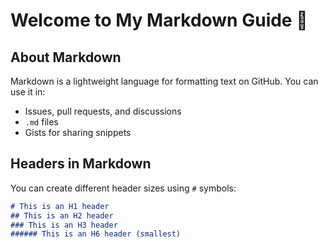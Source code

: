 # Welcome to My Markdown Guide 👋  

## About Markdown  
Markdown is a lightweight language for formatting text on GitHub. You can use it in:  
- Issues, pull requests, and discussions  
- `.md` files  
- Gists for sharing snippets  

## Headers in Markdown  
You can create different header sizes using `#` symbols:  

```md
# This is an H1 header  
## This is an H2 header  
### This is an H3 header  
###### This is an H6 header (smallest)
